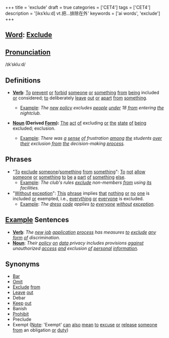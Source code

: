 +++
title = 'exclude'
draft = true
categories = ['CET4']
tags = ['CET4']
description = '[iksˈkluːd] vt.把…排除在外'
keywords = ['ai words', 'exclude']
+++

## [Word](/en/post/word/): [Exclude](/en/post/exclude/)

## [Pronunciation](/en/post/pronunciation/)
/ɪkˈskluːd/

## Definitions
- **[Verb](/en/post/verb/)**: [To](/en/post/to/) [prevent](/en/post/prevent/) [or](/en/post/or/) [forbid](/en/post/forbid/) [someone](/en/post/someone/) [or](/en/post/or/) [something](/en/post/something/) [from](/en/post/from/) [being](/en/post/being/) included [or](/en/post/or/) considered; [to](/en/post/to/) deliberately [leave](/en/post/leave/) [out](/en/post/out/) [or](/en/post/or/) [apart](/en/post/apart/) [from](/en/post/from/) [something](/en/post/something/).

  - [Example](/en/post/example/): _The [new](/en/post/new/) [policy](/en/post/policy/) excludes [people](/en/post/people/) [under](/en/post/under/) 18 [from](/en/post/from/) entering [the](/en/post/the/) nightclub._
- **[Noun](/en/post/noun/) (Derived [Form](/en/post/form/)):** [The](/en/post/the/) [act](/en/post/act/) [of](/en/post/of/) excluding [or](/en/post/or/) [the](/en/post/the/) [state](/en/post/state/) [of](/en/post/of/) [being](/en/post/being/) excluded; exclusion.

  - [Example](/en/post/example/): _There was [a](/en/post/a/) [sense](/en/post/sense/) [of](/en/post/of/) frustration [among](/en/post/among/) [the](/en/post/the/) students [over](/en/post/over/) [their](/en/post/their/) exclusion [from](/en/post/from/) [the](/en/post/the/) decision-making [process](/en/post/process/)._

## Phrases
- "[To](/en/post/to/) [exclude](/en/post/exclude/) [someone](/en/post/someone/)/[something](/en/post/something/) [from](/en/post/from/) [something](/en/post/something/)": [To](/en/post/to/) [not](/en/post/not/) [allow](/en/post/allow/) [someone](/en/post/someone/) [or](/en/post/or/) [something](/en/post/something/) [to](/en/post/to/) [be](/en/post/be/) [a](/en/post/a/) [part](/en/post/part/) [of](/en/post/of/) [something](/en/post/something/) [else](/en/post/else/).
  - [Example](/en/post/example/): _The club's rules [exclude](/en/post/exclude/) non-members [from](/en/post/from/) using [its](/en/post/its/) facilities._
- "[Without](/en/post/without/) [exception](/en/post/exception/)": [This](/en/post/this/) [phrase](/en/post/phrase/) implies [that](/en/post/that/) [nothing](/en/post/nothing/) [or](/en/post/or/) [no](/en/post/no/) [one](/en/post/one/) is included [or](/en/post/or/) exempted, i.e., [everything](/en/post/everything/) [or](/en/post/or/) [everyone](/en/post/everyone/) is excluded.
  - [Example](/en/post/example/): _The [dress](/en/post/dress/) [code](/en/post/code/) applies [to](/en/post/to/) [everyone](/en/post/everyone/) [without](/en/post/without/) [exception](/en/post/exception/)._

## [Example](/en/post/example/) Sentences
- **[Verb](/en/post/verb/)**: _The [new](/en/post/new/) [job](/en/post/job/) [application](/en/post/application/) [process](/en/post/process/) has measures [to](/en/post/to/) [exclude](/en/post/exclude/) [any](/en/post/any/) [form](/en/post/form/) [of](/en/post/of/) discrimination._
- **[Noun](/en/post/noun/)**: _Their [policy](/en/post/policy/) [on](/en/post/on/) [data](/en/post/data/) privacy includes provisions [against](/en/post/against/) unauthorized [access](/en/post/access/) [and](/en/post/and/) exclusion [of](/en/post/of/) [personal](/en/post/personal/) [information](/en/post/information/)._

## Synonyms
- [Bar](/en/post/bar/)
- [Omit](/en/post/omit/)
- [Exclude](/en/post/exclude/) [from](/en/post/from/)
- [Leave](/en/post/leave/) [out](/en/post/out/)
- Debar
- [Keep](/en/post/keep/) [out](/en/post/out/)
- Banish
- [Prohibit](/en/post/prohibit/)
- Preclude
- Exempt ([Note](/en/post/note/): 'Exempt' [can](/en/post/can/) [also](/en/post/also/) [mean](/en/post/mean/) [to](/en/post/to/) [excuse](/en/post/excuse/) [or](/en/post/or/) [release](/en/post/release/) [someone](/en/post/someone/) [from](/en/post/from/) an obligation [or](/en/post/or/) [duty](/en/post/duty/))

